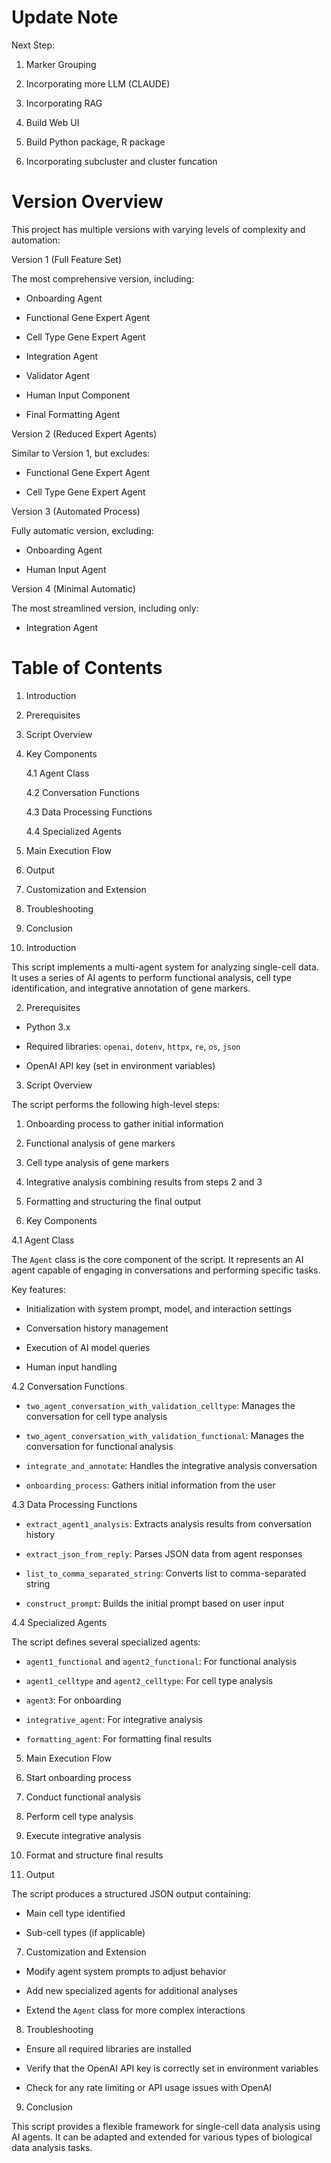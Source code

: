 

# Update Note

Next Step:

1. Marker Grouping

2. Incorporating more LLM (CLAUDE)

3. Incorporating RAG

4. Build Web UI

5. Build Python package, R package

6. Incorporating subcluster and cluster funcation



# Version Overview

This project has multiple versions with varying levels of complexity and automation:

Version 1 (Full Feature Set)

The most comprehensive version, including:

- Onboarding Agent

- Functional Gene Expert Agent

- Cell Type Gene Expert Agent

- Integration Agent

- Validator Agent

- Human Input Component

- Final Formatting Agent

Version 2 (Reduced Expert Agents)

Similar to Version 1, but excludes:

- Functional Gene Expert Agent

- Cell Type Gene Expert Agent

Version 3 (Automated Process)

Fully automatic version, excluding:

- Onboarding Agent

- Human Input Agent

Version 4 (Minimal Automatic)

The most streamlined version, including only:

- Integration Agent















# Table of Contents

1. Introduction

2. Prerequisites

3. Script Overview

4. Key Components

   4.1 Agent Class

   4.2 Conversation Functions

   4.3 Data Processing Functions

   4.4 Specialized Agents

5. Main Execution Flow

6. Output

7. Customization and Extension

8. Troubleshooting

9. Conclusion

1. Introduction

This script implements a multi-agent system for analyzing single-cell data. It uses a series of AI agents to perform functional analysis, cell type identification, and integrative annotation of gene markers.

2. Prerequisites

- Python 3.x

- Required libraries: `openai`, `dotenv`, `httpx`, `re`, `os`, `json`

- OpenAI API key (set in environment variables)

3. Script Overview

The script performs the following high-level steps:

1. Onboarding process to gather initial information

2. Functional analysis of gene markers

3. Cell type analysis of gene markers

4. Integrative analysis combining results from steps 2 and 3

5. Formatting and structuring the final output

4. Key Components

4.1 Agent Class

The `Agent` class is the core component of the script. It represents an AI agent capable of engaging in conversations and performing specific tasks.

Key features:

- Initialization with system prompt, model, and interaction settings

- Conversation history management

- Execution of AI model queries

- Human input handling

4.2 Conversation Functions

- `two_agent_conversation_with_validation_celltype`: Manages the conversation for cell type analysis

- `two_agent_conversation_with_validation_functional`: Manages the conversation for functional analysis

- `integrate_and_annotate`: Handles the integrative analysis conversation

- `onboarding_process`: Gathers initial information from the user

4.3 Data Processing Functions

- `extract_agent1_analysis`: Extracts analysis results from conversation history

- `extract_json_from_reply`: Parses JSON data from agent responses

- `list_to_comma_separated_string`: Converts list to comma-separated string

- `construct_prompt`: Builds the initial prompt based on user input

4.4 Specialized Agents

The script defines several specialized agents:

- `agent1_functional` and `agent2_functional`: For functional analysis

- `agent1_celltype` and `agent2_celltype`: For cell type analysis

- `agent3`: For onboarding

- `integrative_agent`: For integrative analysis

- `formatting_agent`: For formatting final results

5. Main Execution Flow

1. Start onboarding process

2. Conduct functional analysis

3. Perform cell type analysis

4. Execute integrative analysis

5. Format and structure final results

6. Output

The script produces a structured JSON output containing:

- Main cell type identified

- Sub-cell types (if applicable)

7. Customization and Extension

- Modify agent system prompts to adjust behavior

- Add new specialized agents for additional analyses

- Extend the `Agent` class for more complex interactions

8. Troubleshooting

- Ensure all required libraries are installed

- Verify that the OpenAI API key is correctly set in environment variables

- Check for any rate limiting or API usage issues with OpenAI

9. Conclusion

This script provides a flexible framework for single-cell data analysis using AI agents. It can be adapted and extended for various types of biological data analysis tasks.
